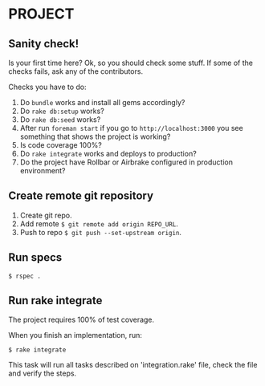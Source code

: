 PROJECT
=======

## Sanity check!

Is your first time here? Ok, so you should check some stuff. If some of the checks fails, ask any of the contributors.

Checks you have to do:

1. Do ```bundle``` works and install all gems accordingly?
2. Do ```rake db:setup``` works?
3. Do ```rake db:seed``` works?
4. After run ```foreman start``` if you go to ```http://localhost:3000``` you see something that shows the project is working?
5. Is code coverage 100%?
6. Do ```rake integrate``` works and deploys to production?
7. Do the project have Rollbar or Airbrake configured in production environment?

## Create remote git repository

1. Create git repo.
2. Add remote ```$ git remote add origin REPO_URL```.
3. Push to repo ```$ git push --set-upstream origin```.


## Run specs

```$ rspec .```

## Run rake integrate

The project requires 100% of test coverage.

When you finish an implementation, run:

```$ rake integrate```

This task will run all tasks described on 'integration.rake' file, check the file and verify the steps.